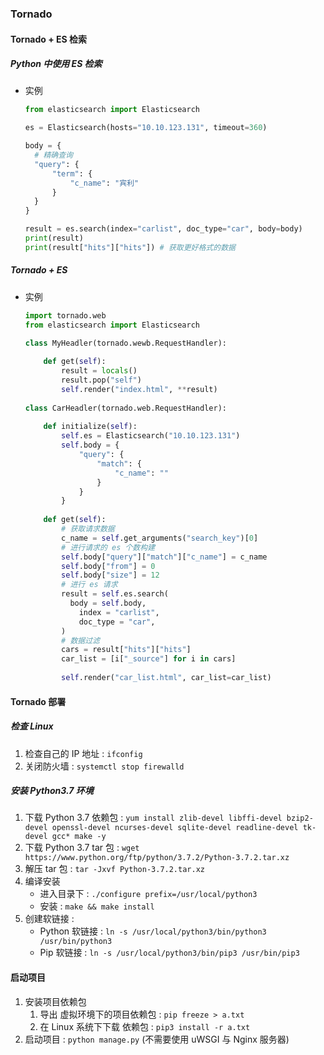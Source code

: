 ### Tornado

#### Tornado + ES 检索

##### Python 中使用 ES 检索

+ 实例

  ```python
  from elasticsearch import Elasticsearch
  
  es = Elasticsearch(hosts="10.10.123.131", timeout=360)
  
  body = {
  	# 精确查询
  	"query": {
  		"term": {
  			"c_name": "宾利"
  		}
  	}
  }
  
  result = es.search(index="carlist", doc_type="car", body=body)
  print(result)
  print(result["hits"]["hits"]) # 获取更好格式的数据
  ```

  

##### Tornado + ES

+ 实例 

  ```python
  import tornado.web
  from elasticsearch import Elasticsearch
  
  class MyHeadler(tornado.wewb.RequestHandler):
      
      def get(self):
          result = locals()
          result.pop("self")
          self.render("index.html", **result)
          
  class CarHeadler(tornado.web.RequestHandler):
      
      def initialize(self):
          self.es = Elasticsearch("10.10.123.131")
          self.body = {
              "query": {
                  "match": {
                      "c_name": ""
                  }
              }
          }
          
      def get(self):
          # 获取请求数据
          c_name = self.get_arguments("search_key")[0]
          # 进行请求的 es 个数构建
          self.body["query"]["match"]["c_name"] = c_name
          self.body["from"] = 0
          self.body["size"] = 12
          # 进行 es 请求
          result = self.es.search(
          	body = self.body,
              index = "carlist",
              doc_type = "car",
          )
          # 数据过滤
          cars = result["hits"]["hits"]
          car_list = [i["_source"] for i in cars]
          
          self.render("car_list.html", car_list=car_list)
  ```

#### Tornado 部署

##### 检查 Linux

1. 检查自己的 IP 地址 : `ifconfig`
2. 关闭防火墙 : `systemctl stop firewalld`

##### 安装 Python3.7 环境

1. 下载 Python 3.7 依赖包 : `yum install zlib-devel libffi-devel bzip2-devel openssl-devel ncurses-devel sqlite-devel readline-devel tk-devel gcc* make -y`
2. 下载 Python 3.7 tar 包 : `wget https://www.python.org/ftp/python/3.7.2/Python-3.7.2.tar.xz`
3. 解压 tar 包 : `tar -Jxvf Python-3.7.2.tar.xz`
4. 编译安装
   + 进入目录下 : `./configure prefix=/usr/local/python3`
   + 安装 : `make && make install`
5. 创建软链接 : 
   + Python 软链接 : `ln -s /usr/local/python3/bin/python3 /usr/bin/python3`
   + Pip 软链接 : `ln -s /usr/local/python3/bin/pip3 /usr/bin/pip3`

#### 启动项目

1. 安装项目依赖包 
   1. 导出 虚拟环境下的项目依赖包 : `pip freeze > a.txt`
   2. 在 Linux 系统下下载 依赖包 : `pip3 install -r a.txt`
2. 启动项目 : `python manage.py` (不需要使用 uWSGI 与 Nginx 服务器)